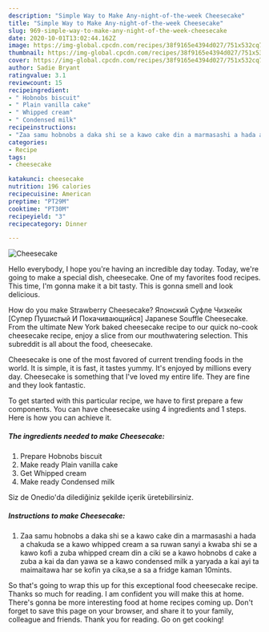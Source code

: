 ```yaml
---
description: "Simple Way to Make Any-night-of-the-week Cheesecake"
title: "Simple Way to Make Any-night-of-the-week Cheesecake"
slug: 969-simple-way-to-make-any-night-of-the-week-cheesecake
date: 2020-10-01T13:02:44.162Z
image: https://img-global.cpcdn.com/recipes/38f9165e4394d027/751x532cq70/cheesecake-recipe-main-photo.jpg
thumbnail: https://img-global.cpcdn.com/recipes/38f9165e4394d027/751x532cq70/cheesecake-recipe-main-photo.jpg
cover: https://img-global.cpcdn.com/recipes/38f9165e4394d027/751x532cq70/cheesecake-recipe-main-photo.jpg
author: Sadie Bryant
ratingvalue: 3.1
reviewcount: 15
recipeingredient:
- " Hobnobs biscuit"
- " Plain vanilla cake"
- " Whipped cream"
- " Condensed milk"
recipeinstructions:
- "Zaa samu hobnobs a daka shi se a kawo cake din a marmasashi a hada a chakuda se a kawo whipped cream a sa ruwan sanyi a kwaba shi se a kawo kofi a zuba whipped cream din a ciki se a kawo hobnobs d cake a zuba a kai da dan yawa se a kawo condensed milk a yaryada a kai ayi ta maimaitawa har se kofin ya cika,se a sa a fridge kaman 10mints."
categories:
- Recipe
tags:
- cheesecake

katakunci: cheesecake 
nutrition: 196 calories
recipecuisine: American
preptime: "PT29M"
cooktime: "PT30M"
recipeyield: "3"
recipecategory: Dinner

---
```



![Cheesecake](https://img-global.cpcdn.com/recipes/38f9165e4394d027/751x532cq70/cheesecake-recipe-main-photo.jpg)

Hello everybody, I hope you're having an incredible day today. Today, we're going to make a special dish, cheesecake. One of my favorites food recipes. This time, I'm gonna make it a bit tasty. This is gonna smell and look delicious.

How do you make Strawberry Cheesecake? Японский Суфле Чизкейк [Супер Пушистый И Покачивающийся] Japanese Souffle Cheesecake. From the ultimate New York baked cheesecake recipe to our quick no-cook cheesecake recipe, enjoy a slice from our mouthwatering selection. This subreddit is all about the food, cheesecake.

Cheesecake is one of the most favored of current trending foods in the world. It is simple, it is fast, it tastes yummy. It's enjoyed by millions every day. Cheesecake is something that I've loved my entire life. They are fine and they look fantastic.


To get started with this particular recipe, we have to first prepare a few components. You can have cheesecake using 4 ingredients and 1 steps. Here is how you can achieve it.

<!--inarticleads1-->

##### The ingredients needed to make Cheesecake:

1. Prepare  Hobnobs biscuit
1. Make ready  Plain vanilla cake
1. Get  Whipped cream
1. Make ready  Condensed milk


Siz de Onedio&#39;da dilediğiniz şekilde içerik üretebilirsiniz. 

<!--inarticleads2-->

##### Instructions to make Cheesecake:

1. Zaa samu hobnobs a daka shi se a kawo cake din a marmasashi a hada a chakuda se a kawo whipped cream a sa ruwan sanyi a kwaba shi se a kawo kofi a zuba whipped cream din a ciki se a kawo hobnobs d cake a zuba a kai da dan yawa se a kawo condensed milk a yaryada a kai ayi ta maimaitawa har se kofin ya cika,se a sa a fridge kaman 10mints.




So that's going to wrap this up for this exceptional food cheesecake recipe. Thanks so much for reading. I am confident you will make this at home. There's gonna be more interesting food at home recipes coming up. Don't forget to save this page on your browser, and share it to your family, colleague and friends. Thank you for reading. Go on get cooking!
